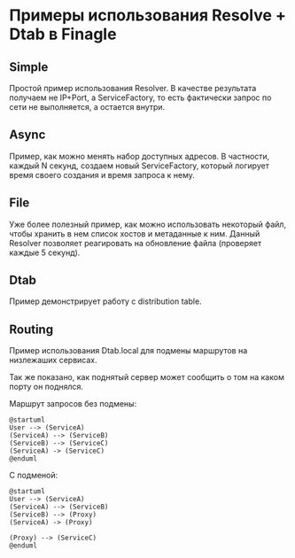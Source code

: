 # Примеры использования Resolve + Dtab в Finagle

## Simple
Простой пример использования Resolver. 
В качестве результата получаем не IP+Port, а ServiceFactory,
то есть фактически запрос по сети не выполняется, а остается внутри. 

## Async
Пример, как можно менять набор доступных адресов. 
В частности, каждый N секунд, создаем новый ServiceFactory, 
который логирует время своего создания и время запроса к нему. 

## File
Уже более полезный пример, как можно использовать некоторый файл,
чтобы хранить в нем список хостов и метаданные к ним. 
Данный Resolver позволяет реагировать на обновление файла (проверяет каждые 5 секунд). 

## Dtab
Пример демонстрирует работу с distribution table.

## Routing
Пример использования Dtab.local для подмены маршрутов на низлежаших сервисах.

Так же показано, как поднятый сервер может сообщить о том на каком порту он поднялся.

Маршрут запросов без подмены: 

```plantuml
@startuml
User --> (ServiceA)
(ServiceA) --> (ServiceB)
(ServiceB) --> (ServiceC)
(ServiceA) -> (ServiceC)
@enduml
```

С подменой:

```plantuml
@startuml
User --> (ServiceA)
(ServiceA) --> (ServiceB)
(ServiceB) --> (Proxy)
(ServiceA) -> (Proxy)

(Proxy) --> (ServiceC)
@enduml
```